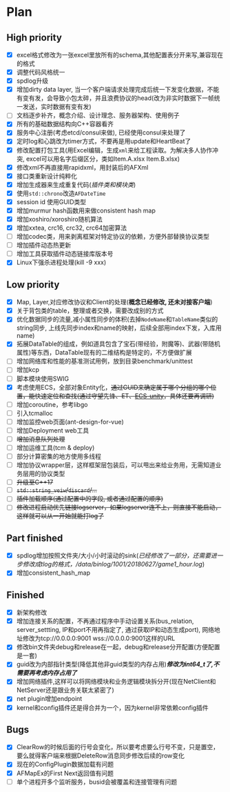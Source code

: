 # Plan

## High priority

- [x] excel格式修改为一张excel里放所有的schema,其他配置表分开来写,兼容现在的格式
- [x] 调整代码风格统一
- [x] spdlog升级
- [x] 增加dirty data layer, 当一个客户端请求处理完成后统一下发变化数据，不能有变有发，会导致小包太碎，并且浪费协议的head(改为非实时数据下一帧统一发送，实时数据有变有发)
- [ ] 文档逐步补齐，概念介绍、设计理念、服务器架构、使用例子
- [x] 所有的基础数据结构向C++容器看齐
- [x] 服务中心注册(考虑etcd/consul来做), 已经使用consul来处理了
- [x] 定时log和心跳改为timer方式，不要再是用update和HeartBeat了
- [x] 修改配置打包工具(用Excel编辑，生成`xml`来给工程读取。为解决多人协作冲突, excel可以用名字后缀区分，类如Item.A.xlsx Item.B.xlsx)
- [x] 修改xml不再直接用rapidxml，用封装后的AFXml
- [x] 接口类重新设计纯粹化
- [x] 增加生成器来生成重复代码(_插件类和模块类_)
- [x] 使用`std::chrono`改造`AFDateTime`
- [x] session id 使用GUID类型
- [x] 增加murmur hash函数用来做consistent hash map
- [x] 增加xoshiro/xoroshiro随机算法
- [x] 增加xxtea, crc16, crc32, crc64加密算法
- [ ] 增加codec类，用来剥离框架对特定协议的依赖，方便外部替换协议类型
- [ ] 增加插件动态热更新
- [ ] 增加工具获取插件动态链接库版本号
- [x] Linux下强杀进程处理(kill -9 xxx)

## Low priority

- [x] Map, Layer,对应修改协议和Client的处理(**概念已经修改, 还未对接客户端**)
- [x] 关于背包类的table，整理或者交换，需要改成别的方式
- [x] 优化数据同步的流量,减小属性同步的体积(去掉`NodeName`和`TableName`类似的string同步, 上线先同步index和name的映射，后续全部用index下发，入库用name)
- [x] 拓展DataTable的组成，例如道具包含了宝石(带经验，附魔等)、武器(带随机属性)等东西，DataTable现有的二维结构是特定的，不方便做扩展
- [ ] 增加网络库和性能的基准测试用例，放到目录benchmark/unittest
- [ ] 增加kcp
- [ ] 脚本模块使用SWIG
- [x] 考虑使用ECS，全部对象Entity化，~~通过GUID来确定属于哪个分组的哪个位置，能快速定位和查找(通过守望先锋、ET、[ECS-unity](https://github.com/sschmid/Entitas-CSharp)，具体还要再调研)~~
- [ ] 增加coroutine，参考libgo
- [ ] 引入tcmalloc
- [ ] 增加监控web页面(ant-design-for-vue)
- [ ] 增加Deployment web工具
- [ ] ~~增加消息队列处理~~
- [ ] 增加运维工具(tcm & deploy)
- [ ] 部分计算密集的地方使用多线程
- [ ] 增加协议wrapper层，这样框架层包装后，可以甩出来给业务用，无需知道业务层用的协议类型
- [ ] ~~升级至C++17~~
- [ ] ~~`std::string_veiw`/`discard`/...~~
- [ ] ~~插件加载顺序(通过配置中的字段, 或者通过配置的顺序)~~
- [ ] ~~修改进程启动优先链接logserver，如果logserver连不上，则直接不能启动，这样就可以从一开始就能打log了~~

## Part finished

- [x] spdlog增加按照文件夹/大小/小时滚动的sink(*已经修改了一部分，还需要进一步修改成tlog的格式，/data/binlog/1001/20180627/game1_hour.log*)
- [x] 增加consistent_hash_map

## Finished

- [x] 新架构修改
- [x] 增加连接关系的配置，不再通过程序中手动设置关系(bus_relation, server_settting, IP和port不用再指定了, 通过获取IP和动态生成port), 网络地址修改为tcp://0.0.0.0:9001 wss://0.0.0.0:9001这样的URL
- [x] 修改bin文件夹debug和release在一起，debug和release分开配置(方便配置是一套)
- [x] guid改为内部指针类型(降低其他非guid类型的内存占用)***修改为int64_t了,不需要再考虑内存占用了***
- [x] 增加网络插件,这样可以将网络模块和业务逻辑模块拆分开(现在NetClient和NetServer还是跟业务关联太紧密了)
- [x] net plugin增加endpoint
- [x] kernel和config插件还是得合并为一个，因为kernel非常依赖config插件

## Bugs

- [x] ClearRow的时候后面的行号会变化，所以要考虑要么行号不变，只是置空，要么就得客户端来根据DeleteRow消息同步修改后续的row变化
- [x] 现在的ConfigPlugin数据加载有问题
- [x] AFMapEx的First Next返回值有问题
- [ ] 单个进程开多个监听服务，busid会被覆盖和连接管理有问题
